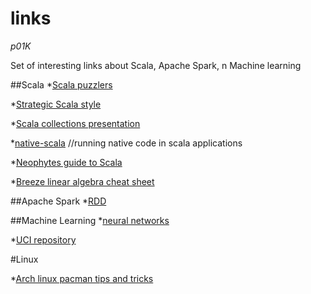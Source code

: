 # links
*p01K*

Set of interesting links about Scala, Apache Spark, n Machine learning

##Scala
*[Scala puzzlers](http://scalapuzzlers.com)

*[Strategic Scala style](http://www.lihaoyi.com/post/StrategicScalaStylePrincipleofLeastPower.html)

*[Scala collections presentation](http://velvia.github.io/presentations/scala-collections-spark-intro-2014/index.html#/)

*[native-scala](https://github.com/scala-native/scala-native) //running native code in scala applications

*[Neophytes guide to Scala](http://danielwestheide.com/scala/neophytes.html)

*[Breeze linear algebra cheat sheet](https://github.com/scalanlp/breeze/wiki/Linear-Algebra-Cheat-Sheet)

##Apache Spark
*[RDD](http://spark.apache.org/docs/latest/api/scala/index.html#org.apache.spark.rdd.RDD)


##Machine Learning
*[neural networks](http://neuralnetworksanddeeplearning.com/)

*[UCI repository](http://archive.ics.uci.edu/ml/)

#Linux

*[Arch linux pacman tips and tricks](https://wiki.archlinux.org/index.php/Pacman/Tips_and_tricks)
